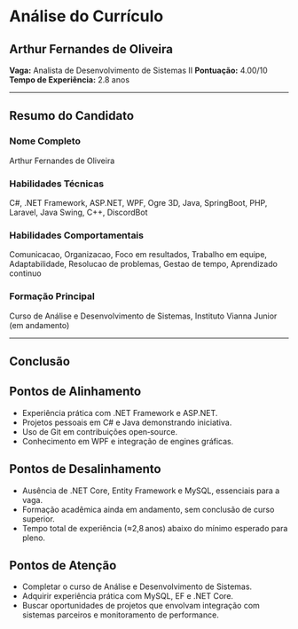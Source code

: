 # Análise do Currículo

## Arthur Fernandes de Oliveira
**Vaga:** Analista de Desenvolvimento de Sistemas II
**Pontuação:** 4.00/10
**Tempo de Experiência:** 2.8 anos

---

## Resumo do Candidato
### Nome Completo
Arthur Fernandes de Oliveira

### Habilidades Técnicas
C#, .NET Framework, ASP.NET, WPF, Ogre 3D, Java, SpringBoot, PHP, Laravel, Java Swing, C++, DiscordBot

### Habilidades Comportamentais
Comunicacao, Organizacao, Foco em resultados, Trabalho em equipe, Adaptabilidade, Resolucao de problemas, Gestao de tempo, Aprendizado continuo

### Formação Principal
Curso de Análise e Desenvolvimento de Sistemas, Instituto Vianna Junior (em andamento)

---

## Conclusão
## Pontos de Alinhamento
- Experiência prática com .NET Framework e ASP.NET.
- Projetos pessoais em C# e Java demonstrando iniciativa.
- Uso de Git em contribuições open‑source.
- Conhecimento em WPF e integração de engines gráficas.

## Pontos de Desalinhamento
- Ausência de .NET Core, Entity Framework e MySQL, essenciais para a vaga.
- Formação acadêmica ainda em andamento, sem conclusão de curso superior.
- Tempo total de experiência (≈2,8 anos) abaixo do mínimo esperado para pleno.

## Pontos de Atenção
- Completar o curso de Análise e Desenvolvimento de Sistemas.
- Adquirir experiência prática com MySQL, EF e .NET Core.
- Buscar oportunidades de projetos que envolvam integração com sistemas parceiros e monitoramento de performance.